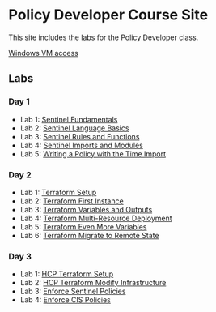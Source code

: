 # Policy Developer Course Site

This site includes the labs for the Policy Developer class.

[Windows VM access](VM_access.md)

## Labs
### Day 1
- Lab 1: [Sentinel Fundamentals](labs/sentinel-fundamentals/)
- Lab 2: [Sentinel Language Basics](labs/sentinel-language-basics/)
- Lab 3: [Sentinel Rules and Functions](labs/sentinel-rules-and-functions/)
- Lab 4: [Sentinel Imports and Modules](labs/sentinel-imports-and-modules/)
- Lab 5: [Writing a Policy with the Time Import](labs/sentinel-time-import/)

### Day 2
- Lab 1: [Terraform Setup](labs/tf-setup/)
- Lab 2: [Terraform First Instance](labs/tf-first-instance/)
- Lab 3: [Terraform Variables and Outputs](labs/tf-variables-and-output/)
- Lab 4: [Terraform Multi-Resource Deployment](labs/tf-more-variables/)
- Lab 5: [Terraform Even More Variables](labs/tf-even-more-variables/)
- Lab 6: [Terraform Migrate to Remote State](labs/tf-remote-state/)

### Day 3
- Lab 1: [HCP Terraform Setup](labs/hcp-tf-setup/)
- Lab 2: [HCP Terraform Modify Infrastructure](labs/hcp-tf-modify/)
- Lab 3: [Enforce Sentinel Policies](labs/hcp-tf-sentinel-enforce/)
- Lab 4: [Enforce CIS Policies](labs/hcp-tf-cis-enforce/)   
